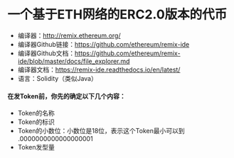 # 一个基于ETH网络的ERC2.0版本的代币

* 编译器：http://remix.ethereum.org/
* 编译器Github链接：https://github.com/ethereum/remix-ide
* 编译器Github文档：https://github.com/ethereum/remix-ide/blob/master/docs/file_explorer.md
* 编译器文档：https://remix-ide.readthedocs.io/en/latest/
* 语言：Solidity（类似Java）

#### 在发Token前，你先的确定以下几个内容：
* Token的名称
* Token的标识
* Token的小数位：小数位是18位，表示这个Token最小可以到 .0000000000000000001
* Token发型量